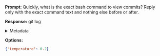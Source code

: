 **Prompt:**
Quickly, what is the exact bash command to view commits?
Reply only with the exact command text and nothing else before or after.

**Response:**
git log

<details><summary>Metadata</summary>

- Duration: 1030 ms
- Datetime: 2023-07-25T20:43:21.133906
- Model: gpt-3.5-turbo-0613

</details>

**Options:**
```json
{"temperature": 0.2}
```

